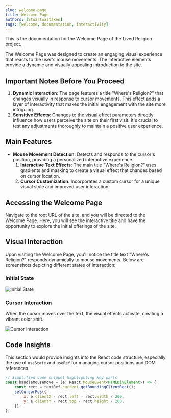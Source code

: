 ```yaml
---
slug: welcome-page
title: Welcome Page
authors: [Stuartwastaken]
tags: [welcome, documentation, interactivity]
---
```


This is the documentation for the Welcome Page of the Lived Religion project.

The Welcome Page was designed to create an engaging visual experience that reacts to the user's mouse movements. The interactive elements provide a dynamic and visually appealing introduction to the site.

## Important Notes Before You Proceed

1. **Dynamic Interaction**: The page features a title "Where's Religion?" that changes visually in response to cursor movements. This effect adds a layer of interactivity that makes the initial engagement with the site more intriguing.
1. **Sensitive Effects**: Changes to the visual effect parameters directly influence how users perceive the site on their first visit. It's crucial to test any adjustments thoroughly to maintain a positive user experience.

## Main Features

- **Mouse Movement Detection**: Detects and responds to the cursor's position, providing a personalized interactive experience.
  1. **Interactive Text Effects**: The main title "Where's Religion?" uses gradients and masking to create a visual effect that changes based on cursor location.
  1. **Cursor Customization**: Incorporates a custom cursor for a unique visual style and improved user interaction.

## Accessing the Welcome Page

Navigate to the root URL of the site, and you will be directed to the Welcome Page. Here, you will see the interactive title and have the opportunity to explore the initial offerings of the site.

## Visual Interaction

Upon visiting the Welcome Page, you'll notice the title text "Where's Religion?" responds dynamically to mouse movements. Below are screenshots depicting different states of interaction:

### Initial State

![Initial State](../assets/welcomePage/WelcomePageInitial.png)

### Cursor Interaction

When the cursor moves over the text, the visual effects activate, creating a vibrant color shift.

![Cursor Interaction](../assets/welcomePage/WelcomePageInteractive.png)

## Code Insights

This section would provide insights into the React code structure, especially the use of `useState` and `useRef` for managing cursor positions and DOM references.

```jsx
// Simplified code snippet highlighting key parts
const handleMouseMove = (e: React.MouseEvent<HTMLDivElement>) => {
    const rect = textRef.current.getBoundingClientRect();
    setCursorPos({
        x: e.clientX - rect.left - rect.width / 200,
        y: e.clientY - rect.top - rect.height / 200,
    });
};
```